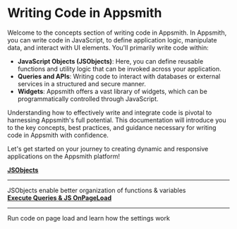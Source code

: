 # Writing Code in Appsmith

Welcome to the concepts section of writing code in Appsmith. In Appsmith, you can write code in JavaScript, to define application logic, manipulate data, and interact with UI elements. You'll primarily write code within:

- **JavaScript Objects (JSObjects)**: Here, you can define reusable functions and utility logic that can be invoked across your application.
- **Queries and APIs**: Writing code to interact with databases or external services in a structured and secure manner.
- **Widgets**: Appsmith offers a vast library of widgets, which can be programmatically controlled through JavaScript.

Understanding how to effectively write and integrate code is pivotal to harnessing Appsmith's full potential. This documentation will introduce you to the key concepts, best practices, and guidance necessary for writing code in Appsmith with confidence.

Let's get started on your journey to creating dynamic and responsive applications on the Appsmith platform!

<div class="containerGridSampleApp">
  <div class="containerColumnSampleApp columnGrid column-one">
        <div class="containerCol">
            <a href="/core-concepts/writing-code/javascript-editor-beta"><strong>JSObjects</strong>
            </a>
        </div> <hr/>
        <div class="containerDescription">JSObjects enable better organization of functions & variables</div>
    </div>
    <div class="containerColumnSampleApp columnGrid column-two">
        <div class="containerCol">
           <a href="/write-code/concepts/execute-onpageload"><strong>Execute Queries & JS OnPageLoad</strong></a>
        </div><hr/>
        <div class="containerDescription">Run code on page load and learn how the settings work</div>
    </div>
</div>
